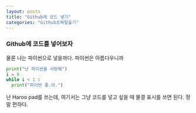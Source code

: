 ```yaml
---
layout: posts
title: "Github에 코드 넣기"
categories: "Github초짜탈출기"
---
```


### Github에 코드를 넣어보자 
물론 나는 파이썬으로 넣을꺼다. 
파이썬은 아름다우니까 

~~~python
print("난 파이썬을 사랑해")
i = 0
while i < 1 : 
  print("파이썬 좋.아.")
~~~

난 Haroo pad를 쓰는데, 
여기서는 그냥 코드를 넣고 싶을 때 물결 표시를 쓰면 된다. 
정말 편하다. 
